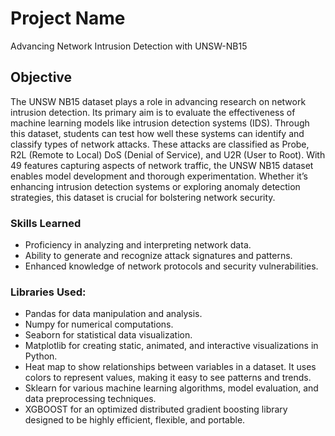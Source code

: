 # Project Name
 Advancing Network Intrusion Detection with UNSW-NB15

## Objective
The UNSW NB15 dataset plays a role in advancing research on network intrusion detection. Its primary aim is to evaluate the effectiveness of machine learning models like intrusion detection systems (IDS). Through this dataset, students can test how well these systems can identify and classify types of network attacks. These attacks are classified as Probe, R2L (Remote to Local) DoS (Denial of Service), and U2R (User to Root). With 49 features capturing aspects of network traffic, the UNSW NB15 dataset enables model development and thorough experimentation. Whether it’s enhancing intrusion detection systems or exploring anomaly detection strategies, this dataset is crucial for bolstering network security.

### Skills Learned

- Proficiency in analyzing and interpreting network data.
- Ability to generate and recognize attack signatures and patterns.
- Enhanced knowledge of network protocols and security vulnerabilities.

### Libraries Used:

- Pandas for data manipulation and analysis.
- Numpy for numerical computations.
- Seaborn for statistical data visualization.
- Matplotlib for creating static, animated, and interactive visualizations in Python.
- Heat map to show relationships between variables in a dataset. It uses colors to represent values, making it easy to see patterns and trends.
- Sklearn for various machine learning algorithms, model evaluation, and data preprocessing techniques.
- XGBOOST for an optimized distributed gradient boosting library designed to be highly efficient, flexible, and portable.
